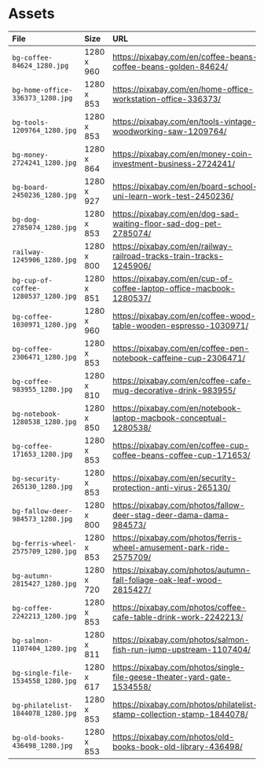 # Assets

File | Size | URL | License
:--- | :--- | :--- | :---
`bg-coffee-84624_1280.jpg` | 1280 x 960 | <https://pixabay.com/en/coffee-beans-coffee-beans-golden-84624/> | CC0 Creative Commons
`bg-home-office-336373_1280.jpg` | 1280 x 853 | <https://pixabay.com/en/home-office-workstation-office-336373/> | CC0 Creative Commons
`bg-tools-1209764_1280.jpg` | 1280 x 853 | <https://pixabay.com/en/tools-vintage-woodworking-saw-1209764/> | CC0 Creative Commons
`bg-money-2724241_1280.jpg` | 1280 x 864 | <https://pixabay.com/en/money-coin-investment-business-2724241/> | CC0 Creative Commons
`bg-board-2450236_1280.jpg` | 1280 x 927 | <https://pixabay.com/en/board-school-uni-learn-work-test-2450236/> | CC0 Creative Commons
`bg-dog-2785074_1280.jpg` | 1280 x 853 | <https://pixabay.com/en/dog-sad-waiting-floor-sad-dog-pet-2785074/> | CC0 Creative Commons
`railway-1245906_1280.jpg` | 1280 x 800 | <https://pixabay.com/en/railway-railroad-tracks-train-tracks-1245906/> | CC0 Creative Commons
`bg-cup-of-coffee-1280537_1280.jpg` | 1280 x 851 | <https://pixabay.com/en/cup-of-coffee-laptop-office-macbook-1280537/> | CC0 Creative Commons
`bg-coffee-1030971_1280.jpg` | 1280 x 960 | <https://pixabay.com/en/coffee-wood-table-wooden-espresso-1030971/> | CC0 Creative Commons
`bg-coffee-2306471_1280.jpg` | 1280 x 853 | <https://pixabay.com/en/coffee-pen-notebook-caffeine-cup-2306471/> | CC0 Creative Commons
`bg-coffee-983955_1280.jpg` | 1280 x 810 | <https://pixabay.com/en/coffee-cafe-mug-decorative-drink-983955/> | CC0 Creative Commons
`bg-notebook-1280538_1280.jpg` | 1280 x 850 | <https://pixabay.com/en/notebook-laptop-macbook-conceptual-1280538/> | CC0 Creative Commons
`bg-coffee-171653_1280.jpg` | 1280 x 853 | <https://pixabay.com/en/coffee-cup-coffee-beans-coffee-cup-171653/> | CC0 Creative Commons
`bg-security-265130_1280.jpg` | 1280 x 853 | <https://pixabay.com/en/security-protection-anti-virus-265130/> | CC0 Creative Commons
`bg-fallow-deer-984573_1280.jpg` | 1280 x 800 | <https://pixabay.com/photos/fallow-deer-stag-deer-dama-dama-984573/> | Pixabay License
`bg-ferris-wheel-2575709_1280.jpg` | 1280 x 853 | <https://pixabay.com/photos/ferris-wheel-amusement-park-ride-2575709/> | Pixabay License
`bg-autumn-2815427_1280.jpg` | 1280 x 720 | <https://pixabay.com/photos/autumn-fall-foliage-oak-leaf-wood-2815427/> | Pixabay License
`bg-coffee-2242213_1280.jpg` | 1280 x 853 | <https://pixabay.com/photos/coffee-cafe-table-drink-work-2242213/> | Pixabay License
`bg-salmon-1107404_1280.jpg` | 1280 x 811 | <https://pixabay.com/photos/salmon-fish-run-jump-upstream-1107404/> | Pixabay License
`bg-single-file-1534558_1280.jpg` | 1280 x 617 | <https://pixabay.com/photos/single-file-geese-theater-yard-gate-1534558/> | Pixabay License
`bg-philatelist-1844078_1280.jpg` | 1280 x 853 | <https://pixabay.com/photos/philatelist-stamp-collection-stamp-1844078/> | Pixabay License
`bg-old-books-436498_1280.jpg` | 1280 x 853 | <https://pixabay.com/photos/old-books-book-old-library-436498/> | Pixabay License
